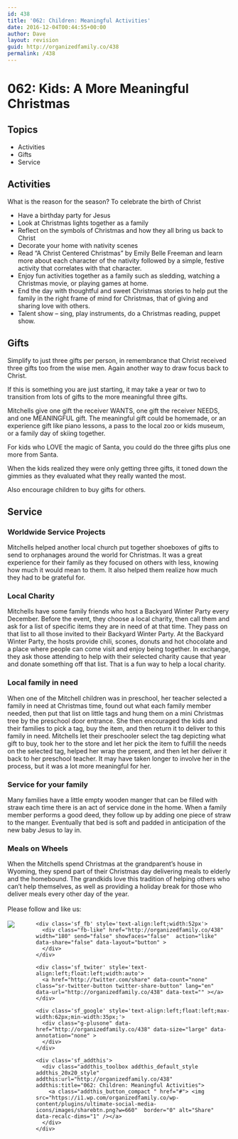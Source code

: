 ```yaml
---
id: 438
title: '062: Children: Meaningful Activities'
date: 2016-12-04T00:44:55+00:00
author: Dave
layout: revision
guid: http://organizedfamily.co/438
permalink: /438
---
```

# 062: Kids: A More Meaningful Christmas

## Topics

  * Activities
  * Gifts
  * Service

## Activities

What is the reason for the season? To celebrate the birth of Christ

  * Have a birthday party for Jesus
  * Look at Christmas lights together as a family
  * Reflect on the symbols of Christmas and how they all bring us back to Christ
  * Decorate your home with nativity scenes
  * Read &#8220;A Christ Centered Christmas&#8221; by Emily Belle Freeman and learn more about each character of the nativity followed by a simple, festive activity that correlates with that character.
  * Enjoy fun activities together as a family such as sledding, watching a Christmas movie, or playing games at home.
  * End the day with thoughtful and sweet Christmas stories to help put the family in the right frame of mind for Christmas, that of giving and sharing love with others.
  * Talent show &#8211; sing, play instruments, do a Christmas reading, puppet show. 

## Gifts

Simplify to just three gifts per person, in remembrance that Christ received three gifts too from the wise men. Again another way to draw focus back to Christ.

If this is something you are just starting, it may take a year or two to transition from lots of gifts to the more meaningful three gifts.

Mitchells give one gift the receiver WANTS, one gift the receiver NEEDS, and one MEANINGFUL gift. The meaningful gift could be homemade, or an experience gift like piano lessons, a pass to the local zoo or kids museum, or a family day of skiing together.

For kids who LOVE the magic of Santa, you could do the three gifts plus one more from Santa.

When the kids realized they were only getting three gifts, it toned down the gimmies as they evaluated what they really wanted the most.

Also encourage children to buy gifts for others.

## Service

### Worldwide Service Projects

Mitchells helped another local church put together shoeboxes of gifts to send to orphanages around the world for Christmas. It was a great experience for their family as they focused on others with less, knowing how much it would mean to them. It also helped them realize how much they had to be grateful for.

### Local Charity

Mitchells have some family friends who host a Backyard Winter Party every December. Before the event, they choose a local charity, then call them and ask for a list of specific items they are in need of at that time. They pass on that list to all those invited to their Backyard Winter Party. At the Backyard Winter Party, the hosts provide chili, scones, donuts and hot chocolate and a place where people can come visit and enjoy being together. In exchange, they ask those attending to help with their selected charity cause that year and donate something off that list. That is a fun way to help a local charity.

### Local family in need

When one of the Mitchell children was in preschool, her teacher selected a family in need at Christmas time, found out what each family member needed, then put that list on little tags and hung them on a mini Christmas tree by the preschool door entrance. She then encouraged the kids and their families to pick a tag, buy the item, and then return it to deliver to this family in need. Mitchells let their preschooler select the tag depicting what gift to buy, took her to the store and let her pick the item to fulfill the needs on the selected tag, helped her wrap the present, and then let her deliver it back to her preschool teacher. It may have taken longer to involve her in the process, but it was a lot more meaningful for her.

### Service for your family

Many families have a little empty wooden manger that can be filled with straw each time there is an act of service done in the home. When a family member performs a good deed, they follow up by adding one piece of straw to the manger. Eventually that bed is soft and padded in anticipation of the new baby Jesus to lay in.

### Meals on Wheels

When the Mitchells spend Christmas at the grandparent&#8217;s house in Wyoming, they spend part of their Christmas day delivering meals to elderly and the homebound. The grandkids love this tradition of helping others who can&#8217;t help themselves, as well as providing a holiday break for those who deliver meals every other day of the year.

<div class='sfsi_Sicons' style='width: 100%; display: inline-block; vertical-align: middle; text-align:left'>
  <div style='margin:0px 8px 0px 0px; line-height: 24px'>
    <span>Please follow and like us:</span>
  </div>
  
  <div class='sfsi_socialwpr'>
    <div class='sf_subscrbe' style='text-align:left;float:left;width:64px'>
      <a href="http://www.specificfeeds.com/widget/emailsubscribe/MTc5ODgx/OA==/" target="_blank"><img src="https://i2.wp.com/organizedfamily.co/wp-content/plugins/ultimate-social-media-icons/images/follow_subscribe.png?w=660" data-recalc-dims="1" /></a>
    </div>
    
    <div class='sf_fb' style='text-align:left;width:52px'>
      <div class="fb-like" href="http://organizedfamily.co/438" width="180" send="false" showfaces="false"  action="like" data-share="false" data-layout="button" >
      </div>
    </div>
    
    <div class='sf_twiter' style='text-align:left;float:left;width:auto'>
      <a href="http://twitter.com/share" data-count="none" class="sr-twitter-button twitter-share-button" lang="en" data-url="http://organizedfamily.co/438" data-text="" ></a>
    </div>
    
    <div class='sf_google' style='text-align:left;float:left;max-width:62px;min-width:35px;'>
      <div class="g-plusone" data-href="http://organizedfamily.co/438" data-size="large" data-annotation="none" >
      </div>
    </div>
    
    <div class='sf_addthis'>
      <div class="addthis_toolbox addthis_default_style addthis_20x20_style" addthis:url="http://organizedfamily.co/438" addthis:title="062: Children: Meaningful Activities">
        <a class="addthis_button_compact " href="#"> <img src="https://i1.wp.com/organizedfamily.co/wp-content/plugins/ultimate-social-media-icons/images/sharebtn.png?w=660"  border="0" alt="Share" data-recalc-dims="1" /></a>
      </div>
    </div>
  </div>
</div>